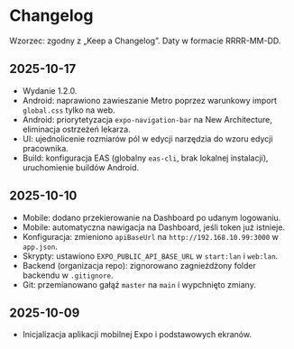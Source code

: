 # Changelog

Wzorzec: zgodny z „Keep a Changelog”. Daty w formacie RRRR-MM-DD.

## 2025-10-17
- Wydanie 1.2.0.
- Android: naprawiono zawieszanie Metro poprzez warunkowy import `global.css` tylko na web.
- Android: priorytetyzacja `expo-navigation-bar` na New Architecture, eliminacja ostrzeżeń lekarza.
- UI: ujednolicenie rozmiarów pól w edycji narzędzia do wzoru edycji pracownika.
- Build: konfiguracja EAS (globalny `eas-cli`, brak lokalnej instalacji), uruchomienie buildów Android.

## 2025-10-10
- Mobile: dodano przekierowanie na Dashboard po udanym logowaniu.
- Mobile: automatyczna nawigacja na Dashboard, jeśli token już istnieje.
- Konfiguracja: zmieniono `apiBaseUrl` na `http://192.168.10.99:3000` w `app.json`.
- Skrypty: ustawiono `EXPO_PUBLIC_API_BASE_URL` w `start:lan` i `web:lan`.
- Backend (organizacja repo): zignorowano zagnieżdżony folder backendu w `.gitignore`.
- Git: przemianowano gałąź `master` na `main` i wypchnięto zmiany.

## 2025-10-09
- Inicjalizacja aplikacji mobilnej Expo i podstawowych ekranów.